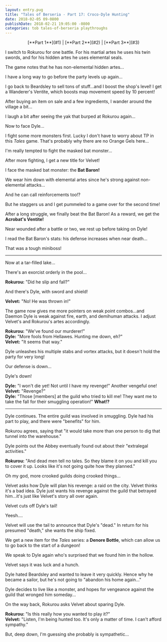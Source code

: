 ```yaml
---
layout: entry.pug
title: "Tales of Berseria - Part 17: Croco-Dyle Hunting"
date: 2018-02-05 09-0800
publishDate: 2018-02-21 19:05:00 -0800
categories: tob tales-of-berseria playthroughs
---
```


<p style="text-align: center;">[**Part 1**](#1) | [**Part 2**](#2) | [**Part 3**](#3)</p>

<a name="1"></a>

I switch to Rokurou for one battle. For his martial artes he uses his twin swords, and for his hidden artes he uses elemental seals.

The game notes that he has non-elemental hidden artes...

I have a long way to go before the party levels up again...

I go back to Beardsley to sell tons of stuff...and I boost the shop's level! I get a Wanderer's Ventite, which boosts map movement speed by 10 percent!

After buying an item on sale and a few ingredients, I wander around the village a bit...

I laugh a bit after seeing the yak that burped at Rokurou again...

Now to face Dyle...

I fight some more monsters first. Lucky I don't have to worry about TP in this *Tales* game. That's probably why there are no Orange Gels here...

I'm really tempted to fight the masked bat monster...

After more fighting, I get a new title for Velvet!

I face the masked bat monster: the **Bat Baron!**

We wear him down with elemental artes since he's strong against non-elemental attacks...

And he can call reinforcements too!?

But he staggers us and I get pummeled to a game over for the second time!

After a long struggle, we finally beat the Bat Baron! As a reward, we get the **Acrobat's Ventite!**

Near wounded after a battle or two, we rest up before taking on Dyle!

I read the Bat Baron's stats: his defense increases when near death...

That was a tough miniboss!

<a name="2"></a>

---

Now at a tar-filled lake...

There's an exorcist orderly in the pool...

**Rokurou:** "Did he slip and fall?"

And there's Dyle, with sword and shield!

**Velvet:** "No! He was thrown in!"

The game now gives me more pointers on weak point combos...and Daemon Dyle is weak against fire, earth, and demihuman attacks. I adjust Velvet's and Rokurou's artes accordingly.

**Rokurou:** "We've found our murderer!"<br/>
**Dyle:** "More fools from Hellawes. Hunting me down, eh?"<br/>
**Velvet:** "It seems that way."

Dyle unleashes his multiple stabs and vortex attacks, but it doesn't hold the party for very long!

Our defense is down...

Dyle's down!

**Dyle:** "I won't die yet! Not until I have my revenge!" Another vengeful one!<br/>
**Velvet:** "Revenge?"<br/>
**Dyle:** "Those [members] at the guild who tried to kill me! They want me to take the fall for their smuggling operation!" **What!?**

<a name="3"></a>

---

Dyle continues. The entire guild was involved in smuggling. Dyle had his part to play, and there were "benefits" for him.

Rokurou agrees, saying that "it would take more than one person to dig that tunnel into the warehouse."

Dyle points out the Abbey eventually found out about their "extralegal activities."

**Rokurou:** "And dead men tell no tales. So they blame it on you and kill you to cover it up. Looks like it's not going quite how they planned."

Oh my god, more crooked guilds doing crooked things...

Velvet asks how Dyle will plan his revenge: a raid on the city. Velvet thinks it's a bad idea. Dyle just wants his revenge against the guild that betrayed him...it's just like Velvet's story all over again.

Velvet cuts off Dyle's tail!

Yeesh....

Velvet will use the tail to announce that Dyle's "dead." In return for his presumed "death," she wants the ship fixed.

We get a new item for the *Tales* series: a **Denore Bottle**, which can allow us to go back to the start of a dungeon!

We speak to Dyle again who's surprised that we found him in the hollow.

Velvet says it was luck and a hunch.

Dyle hated Beardsley and wanted to leave it very quickly. Hence why he became a sailor, but he's not going to "abandon his home again..."

Dyle decides to live like a monster, and hopes for vengeance against the guild that wronged him someday...

On the way back, Rokurou asks Velvet about sparing Dyle.

**Rokurou:** "Is this really how you wanted to play it?"<br/>
**Velvet:** "Listen, I'm being hunted too. It's only a matter of time. I can't afford sympathy."

But, deep down, I'm guessing she probably is sympathetic...